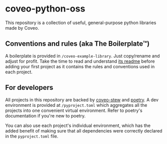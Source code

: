 # coveo-python-oss

This repository is a collection of useful, general-purpose python libraries made by Coveo.


## Conventions and rules (aka The Boilerplate™)

A boilerplate is provided in `/coveo-example-library`. Just copy/rename and adjust for profit.
Take the time to read and understand [its readme](./coveo-example-library/README.md) before adding your first project as it contains the rules and conventions used in each project.


## For developers

All projects in this repository are backed by [coveo-stew](./coveo-stew/README.md) and [poetry](https://python-poetry.org/).
A dev environment is provided at `/pyproject.toml` which aggregates all the projects into one convenient virtual environment. 
Refer to poetry's documentation if you're new to poetry.

You can also use each project's individual environment, which has the added benefit of making sure
that all dependencies were correctly declared in the `pyproject.toml` file.
